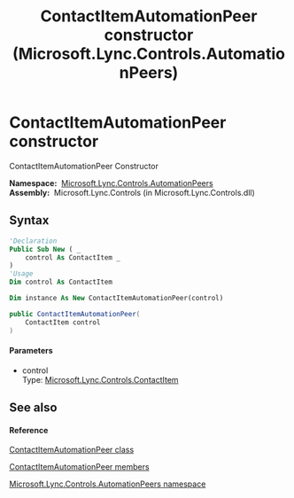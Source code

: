 ﻿---
title: ContactItemAutomationPeer constructor  (Microsoft.Lync.Controls.AutomationPeers)
TOCTitle: 'ContactItemAutomationPeer constructor '
ms:assetid: M:Microsoft.Lync.Controls.AutomationPeers.ContactItemAutomationPeer.#ctor(Microsoft.Lync.Controls.ContactItem)_DI_3_UC_OCS14MrefLyncWPF
ms:mtpsurl: https://msdn.microsoft.com/en-us/library/microsoft.lync.controls.automationpeers.contactitemautomationpeer.contactitemautomationpeer(v=office.15)
ms:contentKeyID: 48596357
ms.date: 07/28/2014
mtps_version: v=office.15
f1_keywords:
- Microsoft.Lync.Controls.AutomationPeers.ContactItemAutomationPeer.ContactItemAutomationPeer
dev_langs:
- CSharp
- JScript
- VB
- other
---

# ContactItemAutomationPeer constructor

ContactItemAutomationPeer Constructor

**Namespace:**  [Microsoft.Lync.Controls.AutomationPeers](microsoft-lync-controls-automationpeers-namespace_1.md)  
**Assembly:**  Microsoft.Lync.Controls (in Microsoft.Lync.Controls.dll)

## Syntax

``` vb
'Declaration
Public Sub New ( _
    control As ContactItem _
)
'Usage
Dim control As ContactItem

Dim instance As New ContactItemAutomationPeer(control)
```

``` csharp
public ContactItemAutomationPeer(
    ContactItem control
)
```

#### Parameters

  - control  
    Type: [Microsoft.Lync.Controls.ContactItem](contactitem-class-microsoft-lync-controls_1.md)  

## See also

#### Reference

[ContactItemAutomationPeer class](contactitemautomationpeer-class-microsoft-lync-controls-automationpeers_1.md)

[ContactItemAutomationPeer members](contactitemautomationpeer-members-microsoft-lync-controls-automationpeers_1.md)

[Microsoft.Lync.Controls.AutomationPeers namespace](microsoft-lync-controls-automationpeers-namespace_1.md)

